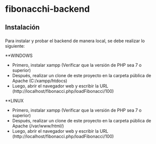 # fibonacchi-backend

## Instalación

###
Para instalar y probar el backend de manera local, se debe realizar lo siguiente:

**WINDOWS

- Primero, instalar xampp (Verificar que la versión de PHP sea 7 o superior)
- Después, realizar un clone de este proyecto en la carpeta pública de Apache (C:/xampp/htdocs)
- Luego, abrir el navegador web y escribir la URL (http://localhost/fibonacci.php/loadFibonacci/100)

**LINUX

- Primero, instalar xampp (Verificar que la versión de PHP sea 7 o superior)
- Después, realizar un clone de este proyecto en la carpeta pública de Apache (/var/www/html/)
- Luego, abrir el navegador web y escribir la URL (http://localhost/fibonacci.php/loadFibonacci/100)
